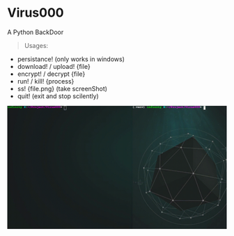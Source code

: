 # Virus000
A Python BackDoor

> Usages:

* persistance!    (only works in windows)
* download! / upload! {file}
* encrypt! / decrypt {file} 
* run! / kill! {process}
* ss! {file.png}  (take screenShot)
* quit!  (exit and stop scilently)

![plot](vr000.gif)



